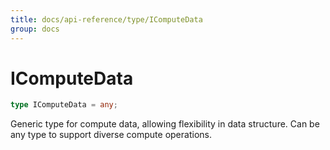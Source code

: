 ```yaml
---
title: docs/api-reference/type/IComputeData
group: docs
---
```


# IComputeData

```ts
type IComputeData = any;
```

Generic type for compute data, allowing flexibility in data structure.
Can be any type to support diverse compute operations.
